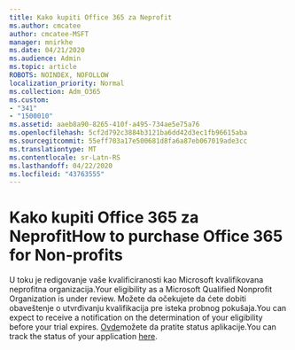 ```yaml
---
title: Kako kupiti Office 365 za Neprofit
ms.author: cmcatee
author: cmcatee-MSFT
manager: mnirkhe
ms.date: 04/21/2020
ms.audience: Admin
ms.topic: article
ROBOTS: NOINDEX, NOFOLLOW
localization_priority: Normal
ms.collection: Adm_O365
ms.custom:
- "341"
- "1500010"
ms.assetid: aaeb8a90-8265-410f-a495-734ae5e75a76
ms.openlocfilehash: 5cf2d792c3884b3121ba6dd42d3ec1fb96615aba
ms.sourcegitcommit: 55eff703a17e500681d8fa6a87eb067019ade3cc
ms.translationtype: MT
ms.contentlocale: sr-Latn-RS
ms.lasthandoff: 04/22/2020
ms.locfileid: "43763555"
---
```

# <a name="how-to-purchase-office-365-for-non-profits"></a><span data-ttu-id="d656d-102">Kako kupiti Office 365 za Neprofit</span><span class="sxs-lookup"><span data-stu-id="d656d-102">How to purchase Office 365 for Non-profits</span></span>

<span data-ttu-id="d656d-103">U toku je redigovanje vaše kvalificiranosti kao Microsoft kvalifikovana neprofitna organizacija.</span><span class="sxs-lookup"><span data-stu-id="d656d-103">Your eligibility as a Microsoft Qualified Nonprofit Organization is under review.</span></span> <span data-ttu-id="d656d-104">Možete da očekujete da ćete dobiti obaveštenje o utvrđivanju kvalifikacija pre isteka probnog pokušaja.</span><span class="sxs-lookup"><span data-stu-id="d656d-104">You can expect to receive a notification on the determination of your eligibility before your trial expires.</span></span> <span data-ttu-id="d656d-105">[Ovde](https://eligibilityweb.azurewebsites.net/)možete da pratite status aplikacije.</span><span class="sxs-lookup"><span data-stu-id="d656d-105">You can track the status of your application [here](https://eligibilityweb.azurewebsites.net/).</span></span>